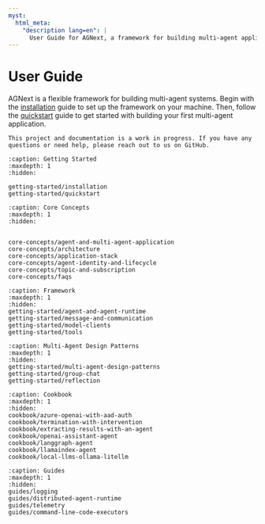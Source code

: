 ```yaml
---
myst:
  html_meta:
    "description lang=en": |
      User Guide for AGNext, a framework for building multi-agent applications with AI agents.
---
```


# User Guide

AGNext is a flexible framework for building multi-agent systems. Begin with the [installation](getting-started/installation.md) guide to set up the framework on your machine. Then, follow the [quickstart](getting-started/quickstart) guide to get started with building your first multi-agent application.

```{danger}
This project and documentation is a work in progress. If you have any questions or need help, please reach out to us on GitHub.
```

```{toctree}
:caption: Getting Started
:maxdepth: 1
:hidden:

getting-started/installation
getting-started/quickstart
```

```{toctree}
:caption: Core Concepts
:maxdepth: 1
:hidden:


core-concepts/agent-and-multi-agent-application
core-concepts/architecture
core-concepts/application-stack
core-concepts/agent-identity-and-lifecycle
core-concepts/topic-and-subscription
core-concepts/faqs

```

```{toctree}
:caption: Framework
:maxdepth: 1
:hidden:
getting-started/agent-and-agent-runtime
getting-started/message-and-communication
getting-started/model-clients
getting-started/tools

```

```{toctree}
:caption: Multi-Agent Design Patterns
:maxdepth: 1
:hidden:
getting-started/multi-agent-design-patterns
getting-started/group-chat
getting-started/reflection
```

```{toctree}
:caption: Cookbook
:maxdepth: 1
:hidden:
cookbook/azure-openai-with-aad-auth
cookbook/termination-with-intervention
cookbook/extracting-results-with-an-agent
cookbook/openai-assistant-agent
cookbook/langgraph-agent
cookbook/llamaindex-agent
cookbook/local-llms-ollama-litellm

```

```{toctree}
:caption: Guides
:maxdepth: 1
:hidden:
guides/logging
guides/distributed-agent-runtime
guides/telemetry
guides/command-line-code-executors

```
